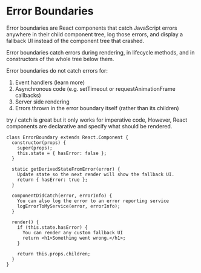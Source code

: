 # Error Boundaries

Error boundaries are React components that catch JavaScript errors anywhere in their child component tree, log those errors, and display a fallback UI instead of the component tree that crashed. 

Error boundaries catch errors during rendering, in lifecycle methods, and in constructors of the whole tree below them.

Error boundaries do not catch errors for: 
1. Event handlers (learn more)
2. Asynchronous code (e.g. setTimeout or requestAnimationFrame callbacks)
3. Server side rendering
4. Errors thrown in the error boundary itself (rather than its children)

try / catch is great but it only works for imperative code,
However, React components are declarative and specify what should be rendered.

```
class ErrorBoundary extends React.Component {
  constructor(props) {
    super(props);
    this.state = { hasError: false };
  }

  static getDerivedStateFromError(error) {
    Update state so the next render will show the fallback UI.
    return { hasError: true };
  }

  componentDidCatch(error, errorInfo) {
    You can also log the error to an error reporting service
    logErrorToMyService(error, errorInfo);
  }

  render() {
    if (this.state.hasError) {
      You can render any custom fallback UI
      return <h1>Something went wrong.</h1>;
    }

    return this.props.children; 
  }
}
```
